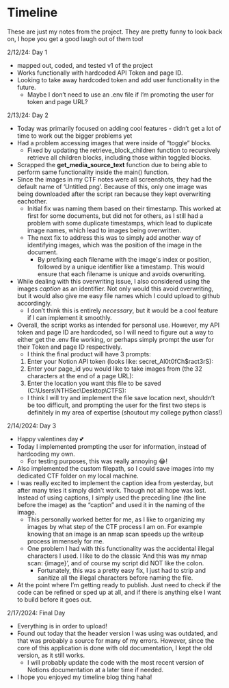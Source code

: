 # Timeline

These are just my notes from the project. They are pretty funny to look back on, I hope you get a good laugh out of them too!

2/12/24: Day 1

- mapped out, coded, and tested v1 of the project
- Works functionally with hardcoded API Token and page ID.
- Looking to take away hardcoded token and add user functionality in the future.
    - Maybe I don’t need to use an .env file if I’m promoting the user for token and page URL?

2/13/24: Day 2

- Today was primarily focused on adding cool features - didn’t get a lot of time to work out the bigger problems yet
- Had a problem accessing images that were inside of “toggle” blocks.
    - Fixed by updating the retrieve_block_children function to recursively retrieve all children blocks, including those within toggled blocks.
- Scrapped the **get_media_source_text** function due to being able to perform same functionality inside the main() function.
- Since the images in my CTF notes were all screenshots, they had the default name of ‘Untitled.png’. Because of this, only one image was being downloaded after the script ran because they kept overwriting eachother.
    - Initial fix was naming them based on their timestamp. This worked at first for some documents, but did not for others, as I still had a problem with some duplicate timestamps, which lead to duplicate image names, which lead to images being overwritten.
    - The next fix to address this was to simply add another way of identifying images, which was the position of the image in the document.
        - By prefixing each filename with the image's index or position, followed by a unique identifier like a timestamp. This would ensure that each filename is unique and avoids overwriting.
- While dealing with this overwriting issue, I also considered using the images *caption* as an identifier. Not only would this avoid overwriting, but it would also give me easy file names which I could upload to github accordingly.
    - I don’t think this is entirely *necessary*, but it would be a cool feature if I can implement it smoothly.
- Overall, the script works as intended for personal use. However, my API token and page ID are hardcoded, so I will need to figure out a way to either get the .env file working, or perhaps simply prompt the user for their Token and page ID respectively.
    - I think the final product will have 3 prompts:
    1. Enter your Notion API token (looks like: secret_Al0t0fCh$ract3rS): 
    2. Enter your page_id you would like to take images from (the 32 characters at the end of a page URL): 
    3. Enter the location you want this file to be saved (C:\Users\NTHSec\Desktop\CTFS\): 
    - I think I will try and implement the file save location next, shouldn’t be too difficult, and prompting the user for the first two steps is definitely in my area of expertise (shoutout my college python class!)

2/14/2024: Day 3

- Happy valentines day 💕
- Today I implemented prompting the user for information, instead of hardcoding my own.
    - For testing purposes, this was really annoying 😂!
- Also implemented the custom filepath, so I could save images into my dedicated CTF folder on my local machine.
- I was really excited to implement the caption idea from yesterday, but after many tries it simply didn’t work. Though not all hope was lost. Instead of using captions, I simply used the preceding line (the line before the image) as the “caption” and used it in the naming of the image.
    - This personally worked better for me, as I like to organizing my images by what step of the CTF process I am on. For example knowing that an image is an nmap scan speeds up the writeup process immensely for me.
    - One problem I had with this functionality was the accidental illegal characters I used. I like to do the classic ‘And this was my nmap scan: {image}’, and of course my script did NOT like the colon.
        - Fortunately, this was a pretty easy fix, I just had to strip and sanitize all the illegal characters before naming the file.
- At the point where I’m getting ready to publish. Just need to check if the code can be refined or sped up at all, and if there is anything else I want to build before it goes out.

2/17/2024: Final Day

- Everything is in order to upload!
- Found out today that the header version I was using was outdated, and that was probably a source for many of my errors. However, since the core of this application is done with old documentation, I kept the old version, as it still works.
    - I will probably update the code with the most recent version of Notions documentation at a later time if needed.
- I hope you enjoyed my timeline blog thing haha!
